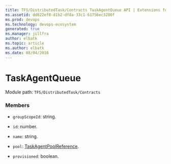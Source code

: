 ```yaml
---
title: TFS/DistributedTask/Contracts TaskAgentQueue API | Extensions for Azure DevOps Services
ms.assetid: dd622ef8-d1b2-df8a-33c1-61756ec3280f
ms.prod: devops
ms.technology: devops-ecosystem
generated: true
ms.manager: jillfra
author: elbatk
ms.topic: article
ms.author: elbatk
ms.date: 08/04/2016
---
```


# TaskAgentQueue

Module path: `TFS/DistributedTask/Contracts`


### Members

* `groupScopeId`: string. 

* `id`: number. 

* `name`: string. 

* `pool`: [TaskAgentPoolReference](../../../TFS/DistributedTask/Contracts/TaskAgentPoolReference.md). 

* `provisioned`: boolean. 

